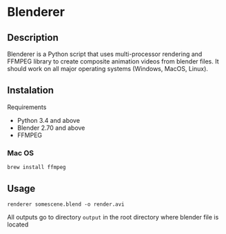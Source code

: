 # Blenderer

## Description

Blenderer is a Python script that uses multi-processor rendering and FFMPEG library 
to create composite animation videos from blender files. It should work on all 
major operating systems (Windows, MacOS, Linux).

## Instalation

Requirements

- Python 3.4 and above
- Blender 2.70 and above
- FFMPEG 

### Mac OS

```
brew install ffmpeg
```

## Usage

```
renderer somescene.blend -o render.avi
```

All outputs go to directory `output` in the root directory where blender file is located 
